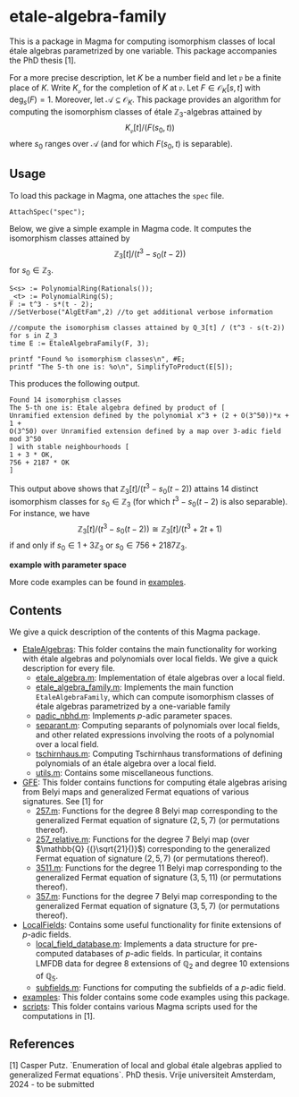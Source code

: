 # etale-algebra-family

This is a package in Magma for computing isomorphism classes of local étale algebras parametrized by one variable. This package accompanies the PhD thesis \[1\].

For a more precise description, let $K$ be a number field and let $\mathfrak p$ be a finite place of $K$. Write $K_{\mathfrak p}$ for the completion of $K$ at $\mathfrak p$. Let $F\in \mathcal O_K[s,t]$ with $\deg_s(F) = 1$. Moreover, let $\mathcal A\subseteq\mathcal O_K$. This package provides an algorithm for computing the isomorphism classes of étale $\mathbb Z_3$-algebras attained by
$$K_{\mathfrak p}[t] / (F(s_0,t))$$
where $s_0$ ranges over $\mathcal A$ (and for which $F(s_0,t)$ is separable).


## Usage

To load this package in Magma, one attaches the `spec` file.

```
AttachSpec("spec");
```

Below, we give a simple example in Magma code. It computes the isomorphism classes attained by
$$\mathbb Z_3[t] / (t^3 - s_0(t-2))$$
for $s_0\in\mathbb Z_3$.

```
S<s> := PolynomialRing(Rationals());
_<t> := PolynomialRing(S);
F := t^3 - s*(t - 2);
//SetVerbose("AlgEtFam",2) //to get additional verbose information

//compute the isomorphism classes attained by Q_3[t] / (t^3 - s(t-2)) for s in Z_3
time E := EtaleAlgebraFamily(F, 3);

printf "Found %o isomorphism classes\n", #E;
printf "The 5-th one is: %o\n", SimplifyToProduct(E[5]);
```

This produces the following output.

```
Found 14 isomorphism classes
The 5-th one is: Etale algebra defined by product of [
Unramified extension defined by the polynomial x^3 + (2 + O(3^50))*x + 1 + 
O(3^50) over Unramified extension defined by a map over 3-adic field mod 3^50
] with stable neighbourhoods [
1 + 3 * OK,
756 + 2187 * OK
]
```

This output above shows that $\mathbb Z_3[t] / (t^3 - s_0(t-2))$ attains $14$ distinct isomorphism classes for $s_0\in\mathbb Z_3$ (for which $t^3 - s_0(t-2)$ is also separable). For instance, we have
$$\mathbb Z_3[t] / (t^3 - s_0(t-2)) \cong \mathbb Z_3[t] / (t^3 + 2t + 1)$$
if and only if $s_0\in 1 + 3\mathbb Z_3$ or $s_0\in 756 + 2187\mathbb Z_3$.

**example with parameter space**

More code examples can be found in [examples](https://github.com/CPutz/etale-algebra-family/tree/master/examples).


## Contents

We give a quick description of the contents of this Magma package.

* [EtaleAlgebras](https://github.com/CPutz/etale-algebra-family/tree/master/EtaleAlgebras): This folder contains the main functionality for working with étale algebras and polynomials over local fields. We give a quick description for every file.
	+ [etale_algebra.m](https://github.com/CPutz/etale-algebra-family/tree/master/EtaleAlgebras/etale_algebra.m): Implementation of étale algebras over a local field.
	+ [etale_algebra_family.m](https://github.com/CPutz/etale-algebra-family/tree/master/EtaleAlgebras/etale_algebra_family.m): Implements the main function `EtaleAlgebraFamily`, which can compute isomorphism classes of étale algebras parametrized by a one-variable family
	+ [padic_nbhd.m](https://github.com/CPutz/etale-algebra-family/tree/master/EtaleAlgebras/padic_nbhd.m): Implements $p$-adic parameter spaces.
	+ [separant.m](https://github.com/CPutz/etale-algebra-family/tree/master/EtaleAlgebras/separant.m): Computing separants of polynomials over local fields, and other related expressions involving the roots of a polynomial over a local field.
	+ [tschirnhaus.m](https://github.com/CPutz/etale-algebra-family/tree/master/EtaleAlgebras/tschirnhaus.m): Computing Tschirnhaus transformations of defining polynomials of an étale algebra over a local field.
	+ [utils.m](https://github.com/CPutz/etale-algebra-family/tree/master/EtaleAlgebras/utils.m): Contains some miscellaneous functions.
* [GFE](https://github.com/CPutz/etale-algebra-family/tree/master/GFE): This folder contains functions for computing étale algebras arising from Belyi maps and generalized Fermat equations of various signatures. See \[1\] for 
	+ [257.m](https://github.com/CPutz/etale-algebra-family/tree/master/GFE/257.m): Functions for the degree $8$ Belyi map corresponding to the generalized Fermat equation of signature $(2,5,7)$ (or permutations thereof).
	+ [257_relative.m](https://github.com/CPutz/etale-algebra-family/tree/master/GFE/257_relative.m): Functions for the degree $7$ Belyi map (over $\mathbb{Q} {(}\sqrt{21}{)}$) corresponding to the generalized Fermat equation of signature $(2,5,7)$ (or permutations thereof).
	+ [3511.m](https://github.com/CPutz/etale-algebra-family/tree/master/GFE/3511.m): Functions for the degree $11$ Belyi map corresponding to the generalized Fermat equation of signature $(3,5,11)$ (or permutations thereof).
	+ [357.m](https://github.com/CPutz/etale-algebra-family/tree/master/GFE/357.m): Functions for the degree $7$ Belyi map corresponding to the generalized Fermat equation of signature $(3,5,7)$ (or permutations thereof).
* [LocalFields](https://github.com/CPutz/etale-algebra-family/tree/master/LocalFields): Contains some useful functionality for finite extensions of $p$-adic fields.
	+ [local_field_database.m](https://github.com/CPutz/etale-algebra-family/tree/master/LocalFields/local_field_database.m): Implements a data structure for pre-computed databases of $p$-adic fields. In particular, it contains LMFDB data for degree $8$ extensions of $\mathbb Q_2$ and degree $10$ extensions of $\mathbb Q_5$.
	+ [subfields.m](https://github.com/CPutz/etale-algebra-family/tree/master/LocalFields/subfields.m): Functions for computing the subfields of a $p$-adic field.
* [examples](https://github.com/CPutz/etale-algebra-family/tree/master/examples): This folder contains some code examples using this package.
* [scripts](https://github.com/CPutz/etale-algebra-family/tree/master/scripts): This folder contains various Magma scripts used for the computations in \[1\].


## References

\[1\] Casper Putz. \`Enumeration of local and global étale algebras applied to generalized Fermat equations\`. PhD thesis. Vrije universiteit Amsterdam, 2024 - to be submitted

